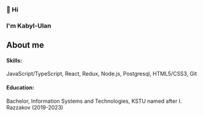 <h3>👋 Hi</h3> 

<h3>I'm <b>Kabyl-Ulan</b></h3>

<h2><b>About me</b></h2> 

<h4><b>Skills:</b></h4> 
  JavaScript/TypeScript, React, Redux, Node.js, Postgresql, HTML5/CSS3, Git

<h4>Education:</h4> 
  Bachelor, Information Systems and Technologies, KSTU named after I. Razzakov (2019-2023)
